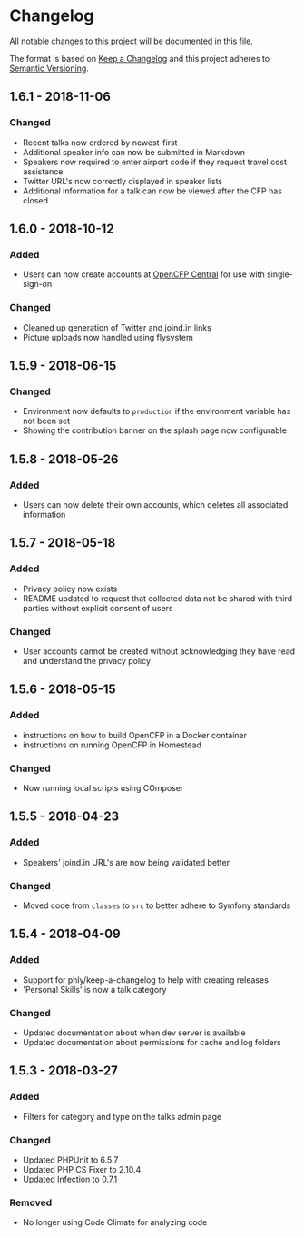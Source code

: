 # Changelog

All notable changes to this project will be documented in this file.

The format is based on [Keep a Changelog](http://keepachangelog.com/en/1.0.0/)
and this project adheres to [Semantic Versioning](http://semver.org/spec/v2.0.0.html).

## 1.6.1 - 2018-11-06

### Changed

- Recent talks now ordered by newest-first
- Additional speaker info can now be submitted in Markdown
- Speakers now required to enter airport code if they request travel cost assistance
- Twitter URL's now correctly displayed in speaker lists 
- Additional information for a talk can now be viewed after the CFP has closed


## 1.6.0 - 2018-10-12

### Added

- Users can now create accounts at [OpenCFP Central](https://www.opencfpcentral.com) for use with single-sign-on

### Changed

- Cleaned up generation of Twitter and joind.in links
- Picture uploads now handled using flysystem

## 1.5.9 - 2018-06-15

### Changed

- Environment now defaults to `production` if the environment variable has not been set
- Showing the contribution banner on the splash page now configurable

## 1.5.8 - 2018-05-26

### Added

- Users can now delete their own accounts, which deletes all associated information

## 1.5.7 - 2018-05-18

### Added

- Privacy policy now exists
- README updated to request that collected data not be shared with third parties without explicit consent of users

### Changed

- User accounts cannot be created without acknowledging they have read and understand the privacy policy 

## 1.5.6 - 2018-05-15

### Added

- instructions on how to build OpenCFP in a Docker container
- instructions on running OpenCFP in Homestead

### Changed

- Now running local scripts using COmposer

## 1.5.5 - 2018-04-23

### Added

- Speakers' joind.in URL's are now being validated better

### Changed

- Moved code from `classes` to `src` to better adhere to Symfony standards

## 1.5.4 - 2018-04-09

### Added

- Support for phly/keep-a-changelog to help with creating releases
- 'Personal Skills' is now a talk category

### Changed  

- Updated documentation about when dev server is available
- Updated documentation about permissions for cache and log folders

## 1.5.3 - 2018-03-27

### Added

- Filters for category and type on the talks admin page

### Changed

- Updated PHPUnit to 6.5.7
- Updated PHP CS Fixer to 2.10.4
- Updated Infection to 0.7.1

### Removed

- No longer using Code Climate for analyzing code
